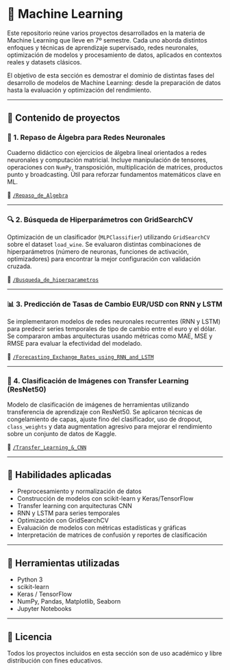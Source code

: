 # 🤖 Machine Learning

Este repositorio reúne varios proyectos desarrollados en la materia de Machine Learning que lleve en 7º semestre. 
Cada uno aborda distintos enfoques y técnicas de aprendizaje supervisado, redes neuronales, optimización de modelos y procesamiento de datos, aplicados en contextos reales y datasets clásicos.

El objetivo de esta sección es demostrar el dominio de distintas fases del desarrollo de modelos de Machine Learning: desde la preparación de datos hasta la evaluación y optimización del rendimiento.

---

## 📁 Contenido de proyectos

### 📐 1. Repaso de Álgebra para Redes Neuronales

Cuaderno didáctico con ejercicios de álgebra lineal orientados a redes neuronales y computación matricial. Incluye manipulación de tensores, operaciones con `NumPy`, transposición, multiplicación de matrices, productos punto y broadcasting. Útil para reforzar fundamentos matemáticos clave en ML.

📂 [`/Repaso_de_Algebra`](./Repaso_de_Algebra)

---

### 🔍 2. Búsqueda de Hiperparámetros con GridSearchCV

Optimización de un clasificador (`MLPClassifier`) utilizando `GridSearchCV` sobre el dataset `load_wine`. Se evaluaron distintas combinaciones de hiperparámetros (número de neuronas, funciones de activación, optimizadores) para encontrar la mejor configuración con validación cruzada.

📂 [`/Busqueda_de_hiperparametros`](./Busqueda_de_hiperparametros)

---

### 📊 3. Predicción de Tasas de Cambio EUR/USD con RNN y LSTM

Se implementaron modelos de redes neuronales recurrentes (RNN y LSTM) para predecir series temporales de tipo de cambio entre el euro y el dólar. Se compararon ambas arquitecturas usando métricas como MAE, MSE y RMSE para evaluar la efectividad del modelado.

📂 [`/Forecasting_Exchange_Rates_using_RNN_and_LSTM`](./Forecasting_Exchange_Rates_using_RNN_and_LSTM)

---

### 🧠 4. Clasificación de Imágenes con Transfer Learning (ResNet50)

Modelo de clasificación de imágenes de herramientas utilizando transferencia de aprendizaje con ResNet50. Se aplicaron técnicas de congelamiento de capas, ajuste fino del clasificador, uso de dropout, `class_weights` y data augmentation agresivo para mejorar el rendimiento sobre un conjunto de datos de Kaggle.

📂 [`/Transfer_Learning_&_CNN`](./Transfer_Learning_&_CNN)

---

## 🧠 Habilidades aplicadas

- Preprocesamiento y normalización de datos
- Construcción de modelos con scikit-learn y Keras/TensorFlow
- Transfer learning con arquitecturas CNN
- RNN y LSTM para series temporales
- Optimización con GridSearchCV
- Evaluación de modelos con métricas estadísticas y gráficas
- Interpretación de matrices de confusión y reportes de clasificación

---

## 📌 Herramientas utilizadas

- Python 3
- scikit-learn
- Keras / TensorFlow
- NumPy, Pandas, Matplotlib, Seaborn
- Jupyter Notebooks

---

## 📄 Licencia

Todos los proyectos incluidos en esta sección son de uso académico y libre distribución con fines educativos.
